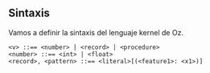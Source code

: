 ## Sintaxis

Vamos a definir la sintaxis del lenguaje kernel de Oz.

```EBNF
<v> ::== <number> | <record> | <procedure>
<number> ::== <int> | <float>
<record>, <pattern> ::== <literal>[(<feature1>: <x1>)]
```
